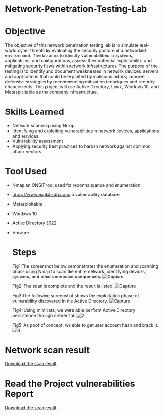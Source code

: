 # Network-Penetration-Testing-Lab

# Objective
The objective of this network penetration testing lab is to simulate real-world cyber threats by evaluating the security posture of a networked environment. The lab aims to identify vulnerabilities in systems, applications, and configurations, assess their potential exploitability, and mitigating security flaws within network infrastructures. The purpose of the testing is to identify and document weaknesses in network devices, servers and applications that could be exploited by malicious actors; improve defensive strategies by recommending mitigation techniques and security ehancements. This project will use Active Directory, Linux, Windows 10, and Metasploitable as the company infrastructure.


# Skills Learned
- Network scanning using Nmap.
- Identifying and exploiting vulnerabilities in network devices, applications and services.
- Vulnerability assessment
- Applying security best practices to harden network against common attack vectors


# Tool Used
- Nmap an ONSIT tool used for reconnaissance and enumeration
- https://www.exploit-db.com/ a vulnerability database
- Metasploitable
- Windows 10
- Active Directory 2022
- Vmware


  # Steps
  Fig1:The screenshot below demonstrates the enumeration and scanning phase using Nmap to scan the entire network, identifying devices, systems, and other connected components.
  ![Capture](https://github.com/user-attachments/assets/bb0b819e-fba2-4864-a9f7-7b441d6ee33a)

  Fig2: The scan is complete and the result is listed.
  ![Capture](https://github.com/user-attachments/assets/f6b740bf-eb7a-4bfd-835d-68c22d51f79f)

  Fig3:The following screenshot shows the exploitation phase of vulnerability discovered In the Active Directory.
  ![Capture](https://github.com/user-attachments/assets/0e87b044-552b-4c98-a1f7-ce755587cd9c)

  Fig4: Using mimikatz, we were able perform Active Directory persistence through credential.
  ![2](https://github.com/user-attachments/assets/2dbdb630-2039-4050-b9fc-500616a68ac8)

  Fig5: As poof of concept, we able to get user account hash and crack it.
  ![3](https://github.com/user-attachments/assets/e895a387-0b1d-4e6a-99cd-f5360331e7c9)

  

# Network scan result
  <a href="https://tinyurl.com/Network-Scan-result">Download the scan result</a>

# Read the Project vulnerabilities Report
  <a href="https://tinyurl.com/Network-Scan-result">Download the scan result</a>


